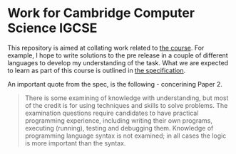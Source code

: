 # Work for Cambridge Computer Science IGCSE

This repository is aimed at collating work related to [the course](http://www.cambridgeinternational.org/programmes-and-qualifications/cambridge-igcse-computer-science-0478/).
For example, I hope to write solutions to the pre release in a couple of different languages to develop my understanding of the task.
What we are expected to learn as part of this course is outlined in [the specification](http://www.cambridgeinternational.org/images/203951-2017-2019-syllabus.pdf).

An important quote from the spec, is the following - concerining Paper 2.

>There is some examining of knowledge with understanding, but most of the credit is for using
techniques and skills to solve problems. The examination questions require candidates to have
practical programming experience, including writing their own programs, executing (running), testing
and debugging them. Knowledge of programming language syntax is not examined; in all cases the
logic is more important than the syntax.
